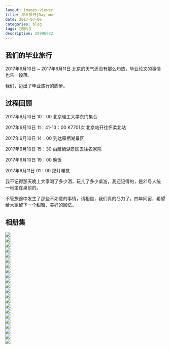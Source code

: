 ```yaml
---
layout: images-viewer
title: 毕业旅行|Day one
date: 2017-07-06
categories: blog
tags: [图片]
description: 28996922
---
```


## 我们的毕业旅行

2017年6月10日 ~ 2017年6月11日 北京的天气还没有那么灼热，毕业论文的事情也告一段落。

我们，迈出了毕业旅行的脚步。

## 过程回顾

2017年6月10日 10：00 北京理工大学东门集合

2017年6月10日 11：41-13：00 K7701次 北京站开往怀柔北站

2017年6月10日 14：00 到达雁栖湖景区

2017年6月10日 15：30 由雁栖湖景区去往农家院

2017年6月10日 19：00 晚饭

2017年6月11日 01：00 熄灯睡觉

我不记得那天晚上大家喝了多少酒，玩儿了多少桌游，我还记得的，是21号人统一地坐在桌前的。

不管旅途中发生了那些不如意的事情，请相信，我们真的尽力了。四年同窗，希望给大家留下一个甜蜜、美好的回忆。

## 相册集

             

<div class="gallery">
	<div><a href="{{ site.baseurl }}/gallary/06.10_class_travel/hr/day1_railway_station.jpg"><img src="{{ site.baseurl }}/gallary/06.10_class_travel/lr/day1_railway_station.jpg" /></a></div>
	<div><a href="{{ site.baseurl }}/gallary/06.10_class_travel/hr/day1_huairou_railway_station.jpg"><img src="{{ site.baseurl }}/gallary/06.10_class_travel/lr/day1_huairou_railway_station.jpg" /></a></div>
	<div><a href="{{ site.baseurl }}/gallary/06.10_class_travel/hr/day1_from_station_to_bus.jpg"><img src="{{ site.baseurl }}/gallary/06.10_class_travel/lr/day1_from_station_to_bus.jpg" /></a></div>
	<div><a href="{{ site.baseurl }}/gallary/06.10_class_travel/hr/day1_APEC_entrance.jpg"><img src="{{ site.baseurl }}/gallary/06.10_class_travel/lr/day1_APEC_entrance.jpg" /></a></div>
	<div><a href="{{ site.baseurl }}/gallary/06.10_class_travel/hr/day1_before_the_boat.jpg"><img src="{{ site.baseurl }}/gallary/06.10_class_travel/lr/day1_before_the_boat.jpg" /></a></div>
	<div><a href="{{ site.baseurl }}/gallary/06.10_class_travel/hr/day1_dutianye.jpg"><img src="{{ site.baseurl }}/gallary/06.10_class_travel/lr/day1_dutianye.jpg" /></a></div>
	<div><a href="{{ site.baseurl }}/gallary/06.10_class_travel/hr/day1_hanjie.jpg"><img src="{{ site.baseurl }}/gallary/06.10_class_travel/lr/day1_hanjie.jpg" /></a></div>
	<div><a href="{{ site.baseurl }}/gallary/06.10_class_travel/hr/day1_lvxueqi.jpg"><img src="{{ site.baseurl }}/gallary/06.10_class_travel/lr/day1_lvxueqi.jpg" /></a></div>
	<div><a href="{{ site.baseurl }}/gallary/06.10_class_travel/hr/day1_on_boat_byx-smy.jpg"><img src="{{ site.baseurl }}/gallary/06.10_class_travel/lr/day1_on_boat_byx-smy.jpg" /></a></div>
	<div><a href="{{ site.baseurl }}/gallary/06.10_class_travel/hr/day1_on_boat_sg-kxy.jpg"><img src="{{ site.baseurl }}/gallary/06.10_class_travel/lr/day1_on_boat_sg-kxy.jpg" /></a></div>
	<div><a href="{{ site.baseurl }}/gallary/06.10_class_travel/hr/day1_on_boat_yzs-tzn.jpg"><img src="{{ site.baseurl }}/gallary/06.10_class_travel/lr/day1_on_boat_yzs-tzn.jpg" /></a></div>
	<div><a href="{{ site.baseurl }}/gallary/06.10_class_travel/hr/day1_on_the_boat.jpg"><img src="{{ site.baseurl }}/gallary/06.10_class_travel/lr/day1_on_the_boat.jpg" /></a></div>
	<div><a href="{{ site.baseurl }}/gallary/06.10_class_travel/hr/day1_xxt.jpg"><img src="{{ site.baseurl }}/gallary/06.10_class_travel/lr/day1_xxt.jpg" /></a></div>
	<div><a href="{{ site.baseurl }}/gallary/06.10_class_travel/hr/day1_yanqi_flower.jpg"><img src="{{ site.baseurl }}/gallary/06.10_class_travel/lr/day1_yanqi_flower.jpg" /></a></div>
	<div><a href="{{ site.baseurl }}/gallary/06.10_class_travel/hr/day1_yanqihu.jpg"><img src="{{ site.baseurl }}/gallary/06.10_class_travel/lr/day1_yanqihu.jpg" /></a></div>
	<div><a href="{{ site.baseurl }}/gallary/06.10_class_travel/hr/day1_yanqihu_a_circle.jpg"><img src="{{ site.baseurl }}/gallary/06.10_class_travel/lr/day1_yanqihu_a_circle.jpg" /></a></div>
	<div><a href="{{ site.baseurl }}/gallary/06.10_class_travel/hr/day1_yanqihu_bridge.jpg"><img src="{{ site.baseurl }}/gallary/06.10_class_travel/lr/day1_yanqihu_bridge.jpg" /></a></div>
	<div><a href="{{ site.baseurl }}/gallary/06.10_class_travel/hr/day1_yanqihu_take_a_line.jpg"><img src="{{ site.baseurl }}/gallary/06.10_class_travel/lr/day1_yanqihu_take_a_line.jpg" /></a></div>
	<div><a href="{{ site.baseurl }}/gallary/06.10_class_travel/hr/day1_sijikezhan_play_card.jpg"><img src="{{ site.baseurl }}/gallary/06.10_class_travel/lr/day1_sijikezhan_play_card.jpg" /></a></div>
	<div><a href="{{ site.baseurl }}/gallary/06.10_class_travel/hr/day1_sijikezhan.jpg"><img src="{{ site.baseurl }}/gallary/06.10_class_travel/lr/day1_sijikezhan.jpg" /></a></div>
	<div><a href="{{ site.baseurl }}/gallary/06.10_class_travel/hr/day1_sun.jpg"><img src="{{ site.baseurl }}/gallary/06.10_class_travel/lr/day1_sun.jpg" /></a></div>
	<div><a href="{{ site.baseurl }}/gallary/06.10_class_travel/hr/day1_eating.jpg"><img src="{{ site.baseurl }}/gallary/06.10_class_travel/lr/day1_eating.jpg" /></a></div>
</div>

